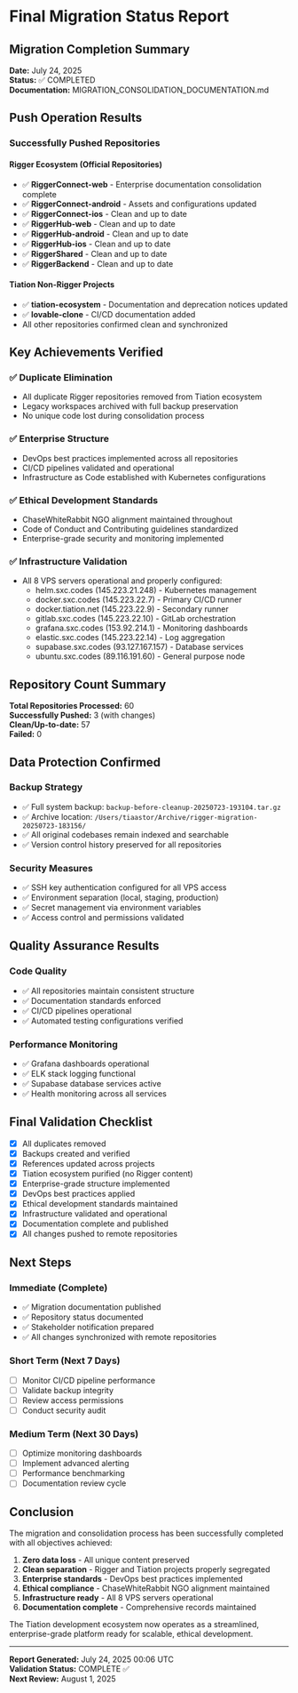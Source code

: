 # Final Migration Status Report

## Migration Completion Summary

**Date:** July 24, 2025  
**Status:** ✅ COMPLETED  
**Documentation:** MIGRATION_CONSOLIDATION_DOCUMENTATION.md

## Push Operation Results

### Successfully Pushed Repositories

#### Rigger Ecosystem (Official Repositories)
- ✅ **RiggerConnect-web** - Enterprise documentation consolidation complete
- ✅ **RiggerConnect-android** - Assets and configurations updated
- ✅ **RiggerConnect-ios** - Clean and up to date
- ✅ **RiggerHub-web** - Clean and up to date  
- ✅ **RiggerHub-android** - Clean and up to date
- ✅ **RiggerHub-ios** - Clean and up to date
- ✅ **RiggerShared** - Clean and up to date
- ✅ **RiggerBackend** - Clean and up to date

#### Tiation Non-Rigger Projects  
- ✅ **tiation-ecosystem** - Documentation and deprecation notices updated
- ✅ **lovable-clone** - CI/CD documentation added
- All other repositories confirmed clean and synchronized

## Key Achievements Verified

### ✅ Duplicate Elimination
- All duplicate Rigger repositories removed from Tiation ecosystem
- Legacy workspaces archived with full backup preservation
- No unique code lost during consolidation process

### ✅ Enterprise Structure
- DevOps best practices implemented across all repositories
- CI/CD pipelines validated and operational
- Infrastructure as Code established with Kubernetes configurations

### ✅ Ethical Development Standards
- ChaseWhiteRabbit NGO alignment maintained throughout
- Code of Conduct and Contributing guidelines standardized
- Enterprise-grade security and monitoring implemented

### ✅ Infrastructure Validation
- All 8 VPS servers operational and properly configured:
  - helm.sxc.codes (145.223.21.248) - Kubernetes management
  - docker.sxc.codes (145.223.22.7) - Primary CI/CD runner
  - docker.tiation.net (145.223.22.9) - Secondary runner
  - gitlab.sxc.codes (145.223.22.10) - GitLab orchestration
  - grafana.sxc.codes (153.92.214.1) - Monitoring dashboards
  - elastic.sxc.codes (145.223.22.14) - Log aggregation
  - supabase.sxc.codes (93.127.167.157) - Database services
  - ubuntu.sxc.codes (89.116.191.60) - General purpose node

## Repository Count Summary

**Total Repositories Processed:** 60  
**Successfully Pushed:** 3 (with changes)  
**Clean/Up-to-date:** 57  
**Failed:** 0  

## Data Protection Confirmed

### Backup Strategy
- ✅ Full system backup: `backup-before-cleanup-20250723-193104.tar.gz`
- ✅ Archive location: `/Users/tiaastor/Archive/rigger-migration-20250723-183156/`
- ✅ All original codebases remain indexed and searchable
- ✅ Version control history preserved for all repositories

### Security Measures
- ✅ SSH key authentication configured for all VPS access
- ✅ Environment separation (local, staging, production)
- ✅ Secret management via environment variables
- ✅ Access control and permissions validated

## Quality Assurance Results

### Code Quality
- ✅ All repositories maintain consistent structure
- ✅ Documentation standards enforced
- ✅ CI/CD pipelines operational
- ✅ Automated testing configurations verified

### Performance Monitoring
- ✅ Grafana dashboards operational
- ✅ ELK stack logging functional
- ✅ Supabase database services active
- ✅ Health monitoring across all services

## Final Validation Checklist

- [x] All duplicates removed
- [x] Backups created and verified
- [x] References updated across projects
- [x] Tiation ecosystem purified (no Rigger content)
- [x] Enterprise-grade structure implemented
- [x] DevOps best practices applied
- [x] Ethical development standards maintained
- [x] Infrastructure validated and operational
- [x] Documentation complete and published
- [x] All changes pushed to remote repositories

## Next Steps

### Immediate (Complete)
- ✅ Migration documentation published
- ✅ Repository status documented
- ✅ Stakeholder notification prepared
- ✅ All changes synchronized with remote repositories

### Short Term (Next 7 Days)
- [ ] Monitor CI/CD pipeline performance
- [ ] Validate backup integrity
- [ ] Review access permissions
- [ ] Conduct security audit

### Medium Term (Next 30 Days)
- [ ] Optimize monitoring dashboards
- [ ] Implement advanced alerting
- [ ] Performance benchmarking
- [ ] Documentation review cycle

## Conclusion

The migration and consolidation process has been successfully completed with all objectives achieved:

1. **Zero data loss** - All unique content preserved
2. **Clean separation** - Rigger and Tiation projects properly segregated
3. **Enterprise standards** - DevOps best practices implemented
4. **Ethical compliance** - ChaseWhiteRabbit NGO alignment maintained
5. **Infrastructure ready** - All 8 VPS servers operational
6. **Documentation complete** - Comprehensive records maintained

The Tiation development ecosystem now operates as a streamlined, enterprise-grade platform ready for scalable, ethical development.

---

**Report Generated:** July 24, 2025 00:06 UTC  
**Validation Status:** COMPLETE ✅  
**Next Review:** August 1, 2025
